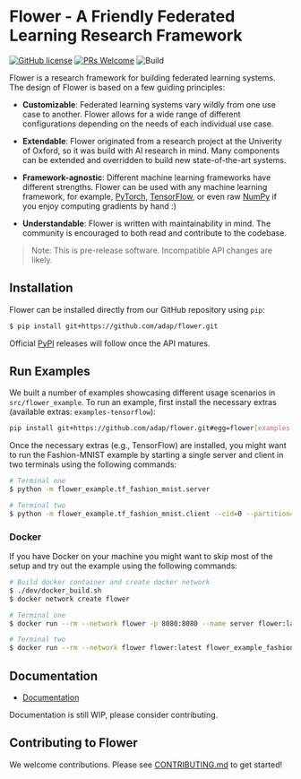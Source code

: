 # Flower - A Friendly Federated Learning Research Framework

[![GitHub license](https://img.shields.io/github/license/adap/flower)](https://github.com/adap/flower/blob/master/LICENSE)
[![PRs Welcome](https://img.shields.io/badge/PRs-welcome-brightgreen.svg)](https://github.com/adap/flower/blob/master/CONTRIBUTING.md)
![Build](https://github.com/adap/flower/workflows/Build/badge.svg)

Flower is a research framework for building federated learning systems. The design of Flower is based on a few guiding principles:

* **Customizable**: Federated learning systems vary wildly from one use case to another. Flower allows for a wide range of different configurations depending on the needs of each individual use case.

* **Extendable**: Flower originated from a research project at the Univerity of Oxford, so it was build with AI research in mind. Many components can be extended and overridden to build new state-of-the-art systems. 

* **Framework-agnostic**: Different machine learning frameworks have different strengths. Flower can be used with any machine learning framework, for example, [PyTorch](https://pytorch.org), [TensorFlow](https://tensorflow.org), or even raw [NumPy](https://numpy.org/) if you enjoy computing gradients by hand :)

* **Understandable**: Flower is written with maintainability in mind. The community is encouraged to both read and contribute to the codebase.

> Note: This is pre-release software. Incompatible API changes are likely.

## Installation

Flower can be installed directly from our GitHub repository using `pip`:

```bash
$ pip install git+https://github.com/adap/flower.git
```

Official [PyPI](https://pypi.org/) releases will follow once the API matures.

## Run Examples

We built a number of examples showcasing different usage scenarios in `src/flower_example`. To run an example, first install the necessary extras (available extras: `examples-tensorflow`):

```bash
pip install git+https://github.com/adap/flower.git#egg=flower[examples-tensorflow]
```

Once the necessary extras (e.g., TensorFlow) are installed, you might want to run the Fashion-MNIST example by starting
a single server and client in two terminals using the following commands:

```bash
# Terminal one
$ python -m flower_example.tf_fashion_mnist.server

# Terminal two
$ python -m flower_example.tf_fashion_mnist.client --cid=0 --partition=0 --clients=1
```

### Docker

If you have Docker on your machine you might want to skip most of the setup and try out the example using the following commands:

```bash
# Build docker container and create docker network
$ ./dev/docker_build.sh
$ docker network create flower

# Terminal one
$ docker run --rm --network flower -p 8080:8080 --name server flower:latest flower_example_fashion_mnist_server

# Terminal two
$ docker run --rm --network flower flower:latest flower_example_fashion_mnist_client --cid=0 --partition=0 --clients=1 --server_address=server:8080
```

## Documentation

* [Documentation](https://flower.adap.com/docs/)

Documentation is still WIP, please consider contributing.

## Contributing to Flower

We welcome contributions. Please see [CONTRIBUTING.md](CONTRIBUTING.md) to get started!
